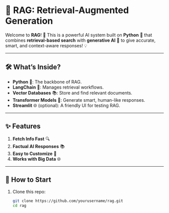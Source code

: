 # 🌟 **RAG: Retrieval-Augmented Generation**  

Welcome to **RAG**! 🚀 This is a powerful AI system built on **Python** 🐍 that combines **retrieval-based search** with **generative AI** 🤖 to give accurate, smart, and context-aware responses! 💡  

---

## 🛠️ **What’s Inside?**  
- **Python** 🐍: The backbone of RAG.  
- **LangChain** 🧠: Manages retrieval workflows.  
- **Vector Databases** 📚: Store and find relevant documents.  
- **Transformer Models** 🤖: Generate smart, human-like responses.  
- **Streamlit** 🌐 (optional): A friendly UI for testing RAG.  

---

## ✨ **Features**  
1. **Fetch Info Fast** 🔍  
2. **Factual AI Responses** 📚  
3. **Easy to Customize** 🎨  
4. **Works with Big Data** 🌐  

---

## 🚀 **How to Start**  
1. Clone this repo:  
   ```bash  
   git clone https://github.com/yourusername/rag.git  
   cd rag  
